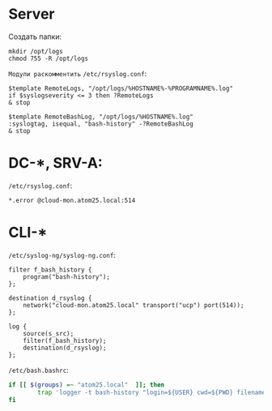 # Server

Создать папки:
```
mkdir /opt/logs
chmod 755 -R /opt/logs 
```
`Модули раскомментить`
`/etc/rsyslog.conf`:
```
$template RemoteLogs, "/opt/logs/%HOSTNAME%-%PROGRAMNAME%.log"
if $syslogseverity <= 3 then ?RemoteLogs
& stop

$template RemoteBashLog, "/opt/logs/%HOSTNAME%.log"
:syslogtag, isequal, "bash-history" -?RemoteBashLog
& stop
```

# DC-*, SRV-A:
`/etc/rsyslog.conf`:
```
*.error @cloud-mon.atom25.local:514
```
# CLI-*

`/etc/syslog-ng/syslog-ng.conf`:
```
filter f_bash_history {
    program("bash-history");
};

destination d_rsyslog {
    network("cloud-mon.atom25.local" transport("ucp") port(514));
};

log {
    source(s_src);
    filter(f_bash_history);
    destination(d_rsyslog);
};
```

`/etc/bash.bashrc`:
```bash
if [[ $(groups) =~ "atom25.local"  ]]; then
        trap 'logger -t bash-history "login=${USER} cwd=${PWD} filename=$(which ${BASH_COMMAND}) cmdline=${BASH_COMMAND}"' >
fi
```
